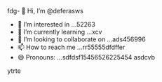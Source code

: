 fdg- 👋 Hi, I’m @deferasws
- 👀 I’m interested in ...52263
- 🌱 I’m currently learning ...xcv
- 💞️ I’m looking to collaborate on ...ads456996
- 📫 How to reach me ...rr55555dfdffer
- 😄 Pronouns: ...sdfdsf15456526225454
asdcvb
<!---5445sdf455dhf5445
deferasws/deferasws is a ✨ special ✨ repository because its `README.md` (this file) appears on your GitHub profile.475reg
You can click the Preview link to take a look at your changes.2062werw
--->
ytrte
